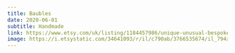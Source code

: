 ```yaml
---
title: Baubles
date: 2020-06-01
subtitle: Handmade
link: https://www.etsy.com/uk/listing/1184457986/unique-unusual-bespoke-personalised
image: https://i.etsystatic.com/34641093/r/il/c790ab/3766535674/il_794xN.3766535674_rqww.jpg
---
```

